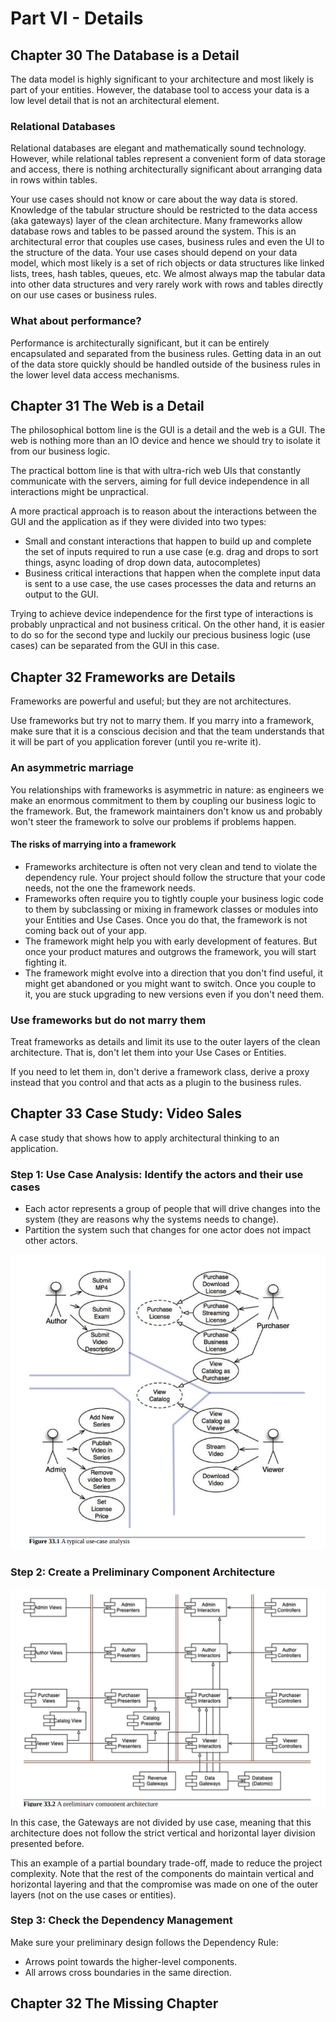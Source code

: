# Part VI - Details

## Chapter 30 The Database is a Detail
The data model is highly significant to your architecture and most likely is part of your entities. However, the database tool to access your data is a low level detail that is not an architectural element.

### Relational Databases
Relational databases are elegant and mathematically sound technology. However, while relational tables represent a convenient form of data storage and access, there is nothing architecturally significant about arranging data in rows within tables.

Your use cases should not know or care about the way data is stored.
Knowledge of the tabular structure should be restricted to the data access (aka gateways) layer of the clean architecture.
Many frameworks allow database rows and tables to be passed around the system. This is an architectural error that couples use cases, business rules and even the UI to the structure of the data.
Your use cases should depend on your data model, which most likely is a set of rich objects or data structures like linked lists, trees, hash tables, queues, etc. We almost always map the tabular data into other data structures and very rarely work with rows and tables directly on our use cases or business rules.

### What about performance?
Performance is architecturally significant, but it can be entirely encapsulated and separated from the business rules. Getting data in an out of the data store quickly should be handled outside of the business rules in the lower level data access mechanisms.

## Chapter 31 The Web is a Detail
The philosophical bottom line is the GUI is a detail and the web is a GUI. The web is nothing more than an IO device and hence we should try to isolate it from our business logic.

The practical bottom line is that with ultra-rich web UIs that constantly communicate with the servers, aiming for full device independence in all interactions might be unpractical.

A more practical approach is to reason about the interactions between the GUI and the application as if they were divided into two types:

- Small and constant interactions that happen to build up and complete the set of inputs required to run a use case (e.g. drag and drops to sort things, async loading of drop down data, autocompletes)
- Business critical interactions that happen when the complete input data is sent to a use case, the use cases processes the data and returns an output to the GUI.


Trying to achieve device independence for the first type of interactions is probably unpractical and not business critical. On the other hand, it is easier to do so for the second type and luckily our precious business logic (use cases) can be separated from the GUI in this case.
## Chapter 32 Frameworks are Details
Frameworks are powerful and useful; but they are not architectures.

Use frameworks but try not to marry them. If you marry into a framework, make sure that it is a conscious decision and that the team understands that it will be part of you application forever (until you re-write it).

### An asymmetric marriage
You relationships with frameworks is asymmetric in nature: as engineers we make an enormous commitment to them by coupling our business logic to the framework. But, the framework maintainers don't know us and probably won't steer the framework to solve our problems if problems happen.

#### The risks of marrying into a framework
- Frameworks architecture is often not very clean and tend to violate the dependency rule. Your project should follow the structure that your code needs, not the one the framework needs.
- Frameworks often require you to tightly couple your business logic code to them by subclassing or mixing in framework classes or modules into your Entities and Use Cases. Once you do that, the framework is not coming back out of your app.
- The framework might help you with early development of features. But once your product matures and outgrows the framework, you will start fighting it.
- The framework might evolve into a direction that you don't find useful, it might get abandoned or you might want to switch. Once you couple to it, you are stuck upgrading to new versions even if you don't need them.

### Use frameworks but do not marry them
Treat frameworks as details and limit its use to the outer layers of the clean architecture. That is, don't let them into your Use Cases or Entities.

If you need to let them in, don't derive a framework class, derive a proxy instead that you control and that acts as a plugin to the business rules.
## Chapter 33 Case Study: Video Sales
A case study that shows how to apply architectural thinking to an application.

### Step 1: Use Case Analysis: Identify the actors and their use cases
- Each actor represents a group of people that will drive changes into the system (they are reasons why the systems needs to change).
- Partition the system such that changes for one actor does not impact other actors.

![use-case-analysis.png](use-case-analysis.png)

### Step 2: Create a Preliminary Component Architecture
![preliminary-component-architecture.png](preliminary-component-architecture.png)

In this case, the Gateways are not divided by use case, meaning that this architecture does not follow the strict vertical and horizontal layer division presented before.

This an example of a partial boundary trade-off, made to reduce the project complexity. Note that the rest of the components do maintain vertical and horizontal layering and that the compromise was made on one of the outer layers (not on the use cases or entities).

### Step 3: Check the Dependency Management
Make sure your preliminary design follows the Dependency Rule:

- Arrows point towards the higher-level components.
- All arrows cross boundaries in the same direction.

## Chapter 32 The Missing Chapter
